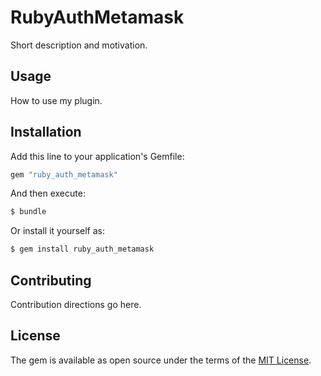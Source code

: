 # RubyAuthMetamask
Short description and motivation.

## Usage
How to use my plugin.

## Installation
Add this line to your application's Gemfile:

```ruby
gem "ruby_auth_metamask"
```

And then execute:
```bash
$ bundle
```

Or install it yourself as:
```bash
$ gem install ruby_auth_metamask
```

## Contributing
Contribution directions go here.

## License
The gem is available as open source under the terms of the [MIT License](https://opensource.org/licenses/MIT).
